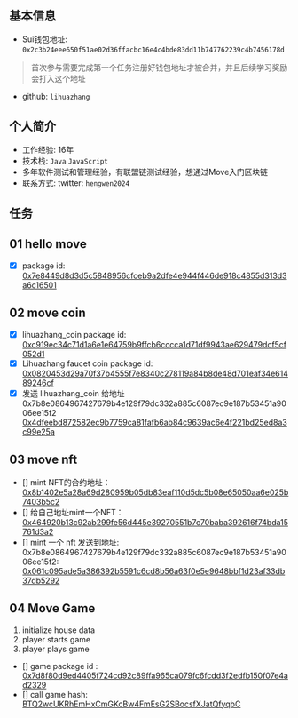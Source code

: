 ## 基本信息
- Sui钱包地址: `0x2c3b24eee650f51ae02d36ffacbc16e4c4bde83dd11b747762239c4b7456178d`
> 首次参与需要完成第一个任务注册好钱包地址才被合并，并且后续学习奖励会打入这个地址
- github: `lihuazhang`

## 个人简介
- 工作经验: 16年
- 技术栈: `Java` `JavaScript`
- 多年软件测试和管理经验，有联盟链测试经验，想通过Move入门区块链
- 联系方式: twitter: `hengwen2024` 

## 任务

##   01 hello move  
- [x] package id: [0x7e8449d8d3d5c5848956cfceb9a2dfe4e944f446de918c4855d313d3a6c16501](https://suiscan.xyz/testnet/object/0x7e8449d8d3d5c5848956cfceb9a2dfe4e944f446de918c4855d313d3a6c16501)

## 02 move coin

- [x] lihuazhang_coin package id: [0xc919ec34c71d1a6e1e64759b9ffcb6cccca1d71df9943ae629479dcf5cf052d1](https://suiscan.xyz/mainnet/object/0xc919ec34c71d1a6e1e64759b9ffcb6cccca1d71df9943ae629479dcf5cf052d1/txs)
- [x] Lihuazhang faucet coin package id: [0x0820453d29a70f37b4555f7e8340c278119a84b8de48d701eaf34e61489246cf](https://suiscan.xyz/mainnet/object/0x0820453d29a70f37b4555f7e8340c278119a84b8de48d701eaf34e61489246cf)
- [x] 发送 lihuazhang_coin 给地址 0x7b8e0864967427679b4e129f79dc332a885c6087ec9e187b53451a9006ee15f2 [0x4dfeebd872582ec9b7759ca81fafb6ab84c9639ac6e4f221bd25ed8a3c99e25a](https://suiscan.xyz/mainnet/object/0x4dfeebd872582ec9b7759ca81fafb6ab84c9639ac6e4f221bd25ed8a3c99e25a)

## 03 move nft

- [] mint NFT的合约地址：[0x8b1402e5a28a69d280959b05db83eaf110d5dc5b08e65050aa6e025b7403b5c2](https://suiscan.xyz/mainnet/object/0x8b1402e5a28a69d280959b05db83eaf110d5dc5b08e65050aa6e025b7403b5c2/contracts)
- [] 给自己地址mint一个NFT：[0x464920b13c92ab299fe56d445e39270551b7c70baba392616f74bda15761d3a2](https://suivision.xyz/object/0x464920b13c92ab299fe56d445e39270551b7c70baba392616f74bda15761d3a2?network=mainnet)
- [] mint 一个 nft 发送到地址: 0x7b8e0864967427679b4e129f79dc332a885c6087ec9e187b53451a9006ee15f2: [0x061c095ade5a386392b5591c6cd8b56a63f0e5e9648bbf1d23af33db37db5292](https://suiscan.xyz/mainnet/object/0x061c095ade5a386392b5591c6cd8b56a63f0e5e9648bbf1d23af33db37db5292)

##   04 Move Game

1. initialize house data
2. player starts game
3. player plays game

- [] game package id : [0x7d8f80d9ed4405f724cd92c89ffa965ca079fc6fcdd3f2edfb150f07e4ad2329](https://suiscan.xyz/mainnet/object/0x7d8f80d9ed4405f724cd92c89ffa965ca079fc6fcdd3f2edfb150f07e4ad2329)
- [] call game hash: [BTQ2wcUKRhEmHxCmGKcBw4FmEsG2SBocsfXJatQfyqbC](https://suiscan.xyz/mainnet/tx/BTQ2wcUKRhEmHxCmGKcBw4FmEsG2SBocsfXJatQfyqbC)
